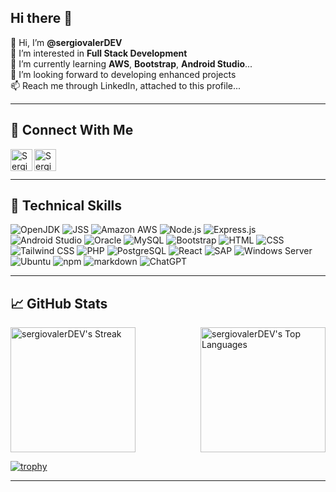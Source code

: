 ## Hi there 👋

👋 Hi, I’m **@sergiovalerDEV**  
👀 I’m interested in **Full Stack Development**  
🌱 I’m currently learning **AWS**, **Bootstrap**, **Android Studio**...  
💞️ I’m looking forward to developing enhanced projects  
📫 Reach me through LinkedIn, attached to this profile...

---

## :handshake: Connect With Me

<a href="https://www.linkedin.com/in/sergio-valer-pérez-6a49632b0" target="_blank">
  <img align="left" src="https://github.com/user-attachments/assets/72a5bde7-ef0b-4271-9ee9-216349c1bba0" alt="Sergio Valer | LinkedIn" width="35px"/>
</a>

<a href="mailto:sergiovalerp@gmail.com" target="_blank">
  <img align="left" src="https://github.com/user-attachments/assets/f7bd2821-ed8e-43cf-8838-52f9bcc20e5b" alt="Sergio Valer | Gmail" width="35px" heigth="5000px"/>
</a>
<br><br>

---

## :briefcase: Technical Skills

<p>
  <img src="https://img.shields.io/badge/OpenJDK-ED8B00?style=for-the-badge&logo=openjdk&logoColor=white" alt="OpenJDK" />
  <img src="https://img.shields.io/badge/JSS-F7DF1E?style=for-the-badge&logo=JSS&logoColor=white" alt="JSS" />
  <img src="https://img.shields.io/badge/Amazon_AWS-FF9900?style=for-the-badge&logo=amazonaws&logoColor=white" alt="Amazon AWS" />
  <img src="https://img.shields.io/badge/Node%20js-339933?style=for-the-badge&logo=nodedotjs&logoColor=white" alt="Node.js" />
  <img src="https://img.shields.io/badge/Express%20js-000000?style=for-the-badge&logo=express&logoColor=white" alt="Express.js" />
  <img src="https://img.shields.io/badge/Android_Studio-3DDC84?style=for-the-badge&logo=android&logoColor=white" alt="Android Studio" />
  <img src="https://img.shields.io/badge/Oracle-F80000?style=for-the-badge&logo=oracle&logoColor=black" alt="Oracle" />
  <img src="https://img.shields.io/badge/MySQL-005C84?style=for-the-badge&logo=mysql&logoColor=white" alt="MySQL" />
  <img src="https://img.shields.io/badge/Bootstrap-563D7C?style=for-the-badge&logo=bootstrap&logoColor=white" alt="Bootstrap" />
  <img src="https://img.shields.io/badge/HTML-E34F26?style=for-the-badge&logo=html5&logoColor=white" alt="HTML" />
  <img src="https://img.shields.io/badge/CSS-1572B6?style=for-the-badge&logo=css3&logoColor=white" alt="CSS" />
  <img src="https://img.shields.io/badge/Tailwind_CSS-38B2AC?style=for-the-badge&logo=tailwind-css&logoColor=white" alt="Tailwind CSS" />
  <img src="https://img.shields.io/badge/php-777BB4?style=for-the-badge&logo=php&logoColor=white" alt="PHP" />
  <img src="https://img.shields.io/badge/PostgreSQL-316192?style=for-the-badge&logo=postgresql&logoColor=white" alt="PostgreSQL" />
  <img src="https://img.shields.io/badge/React-20232A?style=for-the-badge&logo=react&logoColor=61DAFB" alt="React" />
  <img src="https://img.shields.io/badge/SAP-0FAAFF?style=for-the-badge&logo=sap&logoColor=white" alt="SAP" />
  <img src="https://img.shields.io/badge/Windows_Server-0078D6?style=for-the-badge&logo=windows&logoColor=white" alt="Windows Server" />
  <img src="https://img.shields.io/badge/Ubuntu-E95420?style=for-the-badge&logo=ubuntu&logoColor=white" alt="Ubuntu" />
  <img src="https://img.shields.io/badge/npm-CB3837?style=for-the-badge&logo=npm&logoColor=white" alt="npm" />
  <img src="https://img.shields.io/badge/Markdown-000000?style=for-the-badge&logo=markdown&logoColor=white" alt="markdown"/>
  <img src="https://img.shields.io/badge/ChatGPT-74aa9c?style=for-the-badge&logo=openai&logoColor=white" alt="ChatGPT" />
</p>

---

## :chart_with_upwards_trend: GitHub Stats

<div style="display: flex; justify-content: space-between;">

  <img src="https://github-readme-streak-stats.herokuapp.com/?user=sergiovalerDEV&theme=default&hide_border=false" alt="sergiovalerDEV's Streak" height="200px"/>

  <img src="https://github-readme-stats.vercel.app/api/top-langs/?username=sergiovalerDEV&theme=default&show_icons=true&hide_border=false&layout=compact" alt="sergiovalerDEV's Top Languages" height="200px"/>

</div>

[![trophy](https://github-profile-trophy.vercel.app/?username=sergiovalerDEV)](https://github.com/ryo-ma/github-profile-trophy)


---
